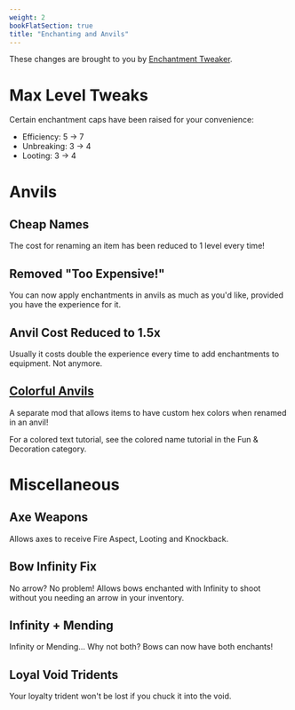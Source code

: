 ```yaml
---
weight: 2
bookFlatSection: true
title: "Enchanting and Anvils"
---
```


These changes are brought to you by [Enchantment Tweaker](https://modrinth.com/mod/enchant-tweaker).

# Max Level Tweaks

Certain enchantment caps have been raised for your convenience:

- Efficiency: 5 -> 7
- Unbreaking: 3 -> 4
- Looting: 3 -> 4

# Anvils

## Cheap Names

The cost for renaming an item has been reduced to 1 level every time!

## Removed "Too Expensive!"

You can now apply enchantments in anvils as much as you'd like, provided you have the experience for it.

## Anvil Cost Reduced to 1.5x

Usually it costs double the experience every time to add enchantments to equipment. Not anymore.

## [Colorful Anvils](https://modrinth.com/mod/colorfulanvils)

A separate mod that allows items to have custom hex colors when renamed in an anvil!

For a colored text tutorial, see the colored name tutorial in the Fun & Decoration category.

# Miscellaneous

## Axe Weapons

Allows axes to receive Fire Aspect, Looting and Knockback.

## Bow Infinity Fix

No arrow? No problem! Allows bows enchanted with Infinity to shoot without you needing an arrow in your inventory.

## Infinity + Mending

Infinity or Mending... Why not both? Bows can now have both enchants!

## Loyal Void Tridents

Your loyalty trident won't be lost if you chuck it into the void.


